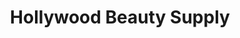 ---
title: "Hollywood Beauty Supply"
url: /chandler/hollywood-beauty-supply-north-alma-school-road/
shop: Kosmetik
---